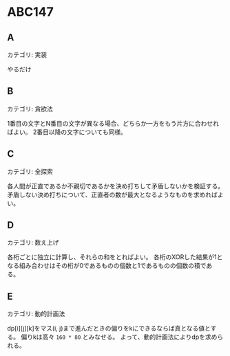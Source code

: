 # ABC147

## A
カテゴリ: 実装

やるだけ

## B
カテゴリ: 貪欲法

1番目の文字とN番目の文字が異なる場合、どちらか一方をもう片方に合わせればよい。
2番目以降の文字についても同様。

## C
カテゴリ: 全探索

各人間が正直であるか不親切であるかを決め打ちして矛盾しないかを検証する。
矛盾しない決め打ちについて、正直者の数が最大となるようなものを求めればよい。

## D
カテゴリ: 数え上げ

各桁ごとに独立に計算し、それらの和をとればよい。
各桁のXORした結果が1となる組み合わせはその桁が0であるものの個数と1であるものの個数の積である。

## E
カテゴリ: 動的計画法

dp[i][j][k]をマス(i, j)まで進んだときの偏りをkにできるならば真となる値とする。
偏りkは高々 `160 * 80` とみなせる。
よって、動的計画法によりdpを求められる。
